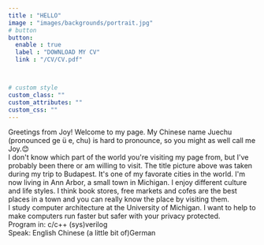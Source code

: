 ```yaml
---
title : "HELLO"
image : "images/backgrounds/portrait.jpg"
# button
button:
  enable : true
  label : "DOWNLOAD MY CV"
  link : "/CV/CV.pdf"



# custom style
custom_class: "" 
custom_attributes: "" 
custom_css: ""
---
```

Greetings from Joy! Welcome to my page. My Chinese name Juechu (pronounced ge ü e, chu) is hard to pronounce, so you might as well call me Joy.😊 <br>
I don't know which part of the world you're visiting my page from, but I've probably been there or am willing to visit. The title picture above was taken during my trip to Budapest. It's one of my favorate cities in the world. I'm now living in Ann Arbor, a small town in Michigan. I enjoy different culture and life styles. I think book stores, free markets and cofes are the best places in a town and you can really know the place by visiting them. <br>
I study computer architecture at the University of Michigan. I want to help to make computers run faster but safer with your privacy protected. <br>
Program in: c/c++ (sys)verilog <br>
Speak: English Chinese (a little bit of)German

